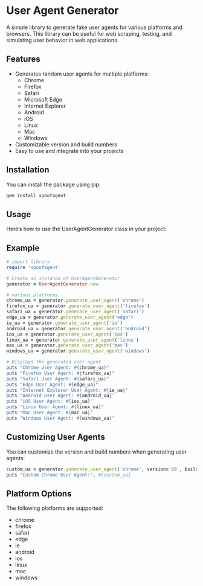 # User Agent Generator

A simple library to generate fake user agents for various platforms and browsers. This library can be useful for web scraping, testing, and simulating user behavior in web applications.

## Features

- Generates random user agents for multiple platforms:
  - Chrome
  - Firefox
  - Safari
  - Microsoft Edge
  - Internet Explorer
  - Android
  - iOS
  - Linux
  - Mac
  - Windows
- Customizable version and build numbers
- Easy to use and integrate into your projects

## Installation

You can install the package using pip:

```bash
gem install spoofagent
```

## Usage
Here’s how to use the UserAgentGenerator class in your project:

## Example
```rb
# import library
require 'spoofagent'

# Create an instance of UserAgentGenerator
generator = UserAgentGenerator.new

# various platforms
chrome_ua = generator.generate_user_agent('chrome')
firefox_ua = generator.generate_user_agent('firefox')
safari_ua = generator.generate_user_agent('safari')
edge_ua = generator.generate_user_agent('edge')
ie_ua = generator.generate_user_agent('ie')
android_ua = generator.generate_user_agent('android')
ios_ua = generator.generate_user_agent('ios')
linux_ua = generator.generate_user_agent('linux')
mac_ua = generator.generate_user_agent('mac')
windows_ua = generator.generate_user_agent('windows')

# Displays the generated user agent
puts "Chrome User Agent: #{chrome_ua}"
puts "Firefox User Agent: #{firefox_ua}"
puts "Safari User Agent: #{safari_ua}"
puts "Edge User Agent: #{edge_ua}"
puts "Internet Explorer User Agent: #{ie_ua}"
puts "Android User Agent: #{android_ua}"
puts "iOS User Agent: #{ios_ua}"
puts "Linux User Agent: #{linux_ua}"
puts "Mac User Agent: #{mac_ua}"
puts "Windows User Agent: #{windows_ua}"
```

## Customizing User Agents
You can customize the version and build numbers when generating user agents:
```rb
custom_ua = generator.generate_user_agent('chrome', version='89', build='1234')
puts "Custom Chrome User Agent:", #{custom_ua}
```

## Platform Options
The following platforms are supported:

- chrome
- firefox
- safari
- edge
- ie
- android
- ios
- linux
- mac
- windows
